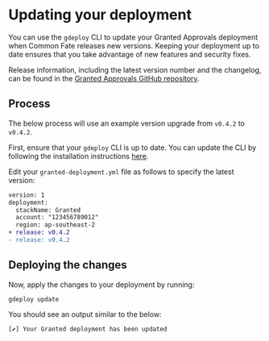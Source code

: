 # Updating your deployment

You can use the `gdeploy` CLI to update your Granted Approvals deployment when Common Fate releases new versions. Keeping your deployment up to date ensures that you take advantage of new features and security fixes.

Release information, including the latest version number and the changelog, can be found in the [Granted Approvals GitHub repository](https://github.com/common-fate/granted-approvals/releases).

## Process

The below process will use an example version upgrade from `v0.4.2` to `v0.4.2`.

First, ensure that your `gdeploy` CLI is up to date. You can update the CLI by following the installation instructions [here](/granted-approvals/deploying-granted/setup).

Edit your `granted-deployment.yml` file as follows to specify the latest version:

```diff
version: 1
deployment:
  stackName: Granted
  account: "123456789012"
  region: ap-southeast-2
+ release: v0.4.2
- release: v0.4.2
```

## Deploying the changes

Now, apply the changes to your deployment by running:

```
gdeploy update
```

You should see an output similar to the below:

```
[✔] Your Granted deployment has been updated
```

